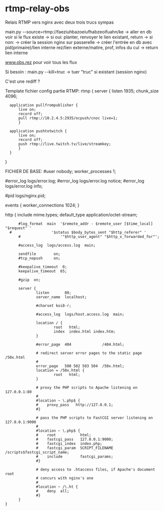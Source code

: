 # rtmp-relay-obs
Relais RTMP vers nginx avec deux trois trucs sympas


main.py --source=rtmp://faeziuhbazoeiufhabzeoifuahn/ke
-> aller en db voir si le flux existe
-> si oui: planter, renvoyer le lien existant, return
-> si non:
    -> créer la session nginx sur passerelle
    -> créer l'entrée en db avec pid(primaire)/lien interne rez/lien externe/matire, prof, infos du cul
    -> return lien interne

www.obs.rez pour voir tous les flux

Si besoin :
main.py --kill=truc
-> tuer "truc" si existant (session nginx)

C'est une rediff ?


  Template fichier config partie RTMP:
  rtmp {
      server {
          listen 1935;
          chunk_size 4096;

      application pullfrompublisher {
          live on;
          record off;
          pull rtmp://10.2.4.5:2935/ocpush/cnoc live=1;
          }

      application pushtotwitch {
          live on;
          record off;
          push rtmp://live.twitch.tv/live/streamkey;
          }
      }
  }


FICHIER DE BASE:
  #user  nobody;
  worker_processes  1;

  #error_log  logs/error.log;
  #error_log  logs/error.log  notice;
  #error_log  logs/error.log  info;

  #pid        logs/nginx.pid;


  events {
      worker_connections  1024;
  }


  http {
          include       mime.types;
          default_type  application/octet-stream;

          #log_format  main  '$remote_addr - $remote_user [$time_local] "$request" '
      #                  '$status $body_bytes_sent "$http_referer" '
          #                  '"$http_user_agent" "$http_x_forwarded_for"';

          #access_log  logs/access.log  main;

          sendfile        on;
          #tcp_nopush     on;

          #keepalive_timeout  0;
          keepalive_timeout  65;

          #gzip  on;

          server {
                  listen       80;
                  server_name  localhost;

                  #charset koi8-r;

                  #access_log  logs/host.access.log  main;

                  location / {
                          root   html;
                          index  index.html index.htm;
                  }

                  #error_page  404              /404.html;

                  # redirect server error pages to the static page /50x.html
                  #
                  error_page   500 502 503 504  /50x.html;
                  location = /50x.html {
                          root   html;
                  }

                  # proxy the PHP scripts to Apache listening on 127.0.0.1:80
                  #
                  #location ~ \.php$ {
                  #    proxy_pass   http://127.0.0.1;
                  #}

                  # pass the PHP scripts to FastCGI server listening on 127.0.0.1:9000
                  #
                  #location ~ \.php$ {
                  #    root           html;
                  #    fastcgi_pass   127.0.0.1:9000;
                  #    fastcgi_index  index.php;
                  #    fastcgi_param  SCRIPT_FILENAME  /scripts$fastcgi_script_name;
                  #    include        fastcgi_params;
                  #}

                  # deny access to .htaccess files, if Apache's document root
                  # concurs with nginx's one
                  #
                  #location ~ /\.ht {
                  #    deny  all;
                  #}
          }
    }
